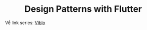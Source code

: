 
<h1 align="center"><a id="head">Design Patterns with Flutter</h1>

Về link series: 
<a href="https://viblo.asia/u/lgdark" target="_blank"> Viblo </a>
